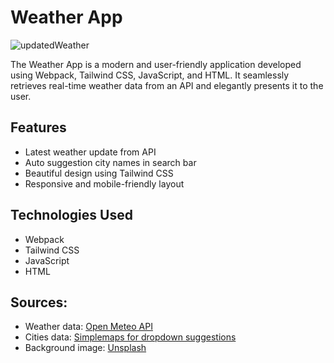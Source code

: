 # Weather App

![updatedWeather](https://user-images.githubusercontent.com/93445248/237062379-86487aba-49c4-4283-b124-92494694bf66.gif)


The Weather App is a modern and user-friendly application developed using Webpack, Tailwind CSS, JavaScript, and HTML. It seamlessly retrieves real-time weather data from an API and elegantly presents it to the user.

## Features

- Latest weather update from API
- Auto suggestion city names in search bar
- Beautiful design using Tailwind CSS
- Responsive and mobile-friendly layout

## Technologies Used

- Webpack
- Tailwind CSS
- JavaScript
- HTML

## Sources:

- Weather data: [Open Meteo API](https://open-meteo.com)
- Cities data: [Simplemaps for dropdown suggestions](https://simplemaps.com/data/world-cities)
- Background image: [Unsplash](https://unsplash.com/photos/t7EL2iG3jMc)

